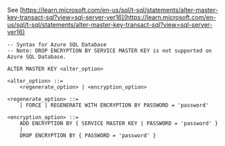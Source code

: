 See [https://learn.microsoft.com/en-us/sql/t-sql/statements/alter-master-key-transact-sql?view=sql-server-ver16](https://learn.microsoft.com/en-us/sql/t-sql/statements/alter-master-key-transact-sql?view=sql-server-ver16)
```
-- Syntax for Azure SQL Database
-- Note: DROP ENCRYPTION BY SERVICE MASTER KEY is not supported on Azure SQL Database.

ALTER MASTER KEY <alter_option>

<alter_option> ::=
    <regenerate_option> | <encryption_option>

<regenerate_option> ::=
    [ FORCE ] REGENERATE WITH ENCRYPTION BY PASSWORD = 'password'

<encryption_option> ::=
    ADD ENCRYPTION BY { SERVICE MASTER KEY | PASSWORD = 'password' }
    |
    DROP ENCRYPTION BY { PASSWORD = 'password' }
```

